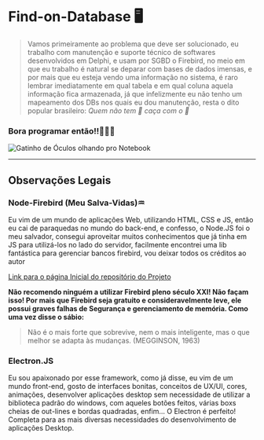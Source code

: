 # Find-on-Database 🖥️

>Vamos primeiramente ao problema que deve ser solucionado, eu trabalho com manutenção e suporte técnico de softwares desenvolvidos em Delphi, e usam por SGBD o Firebird, no meio em que eu trabalho é natural se deparar com bases de dados imensas, e por mais que eu esteja vendo uma informação no sistema, é raro lembrar imediatamente em qual tabela e em qual coluna aquela informação fica armazenada, já que infelizmente eu não tenho um mapeamento dos DBs nos quais eu dou manutenção, resta o dito popular brasileiro: _Quem não tem 🐶 caça com o 🐶_

### **Bora programar então!!🚀👨‍💻**

![Gatinho de Óculos olhando pro Notebook](https://media.tenor.com/29Ok5pc0ivAAAAAM/gatinho-gato.gif)

<hr>

## Observações Legais

### Node-Firebird (Meu Salva-Vidas)♒

Eu vim de um mundo de aplicações Web, utilizando HTML, CSS e JS, então eu cai de paraquedas no mundo do back-end, e confesso, o Node.JS foi o meu salvador, consegui aproveitar muitos conhecimentos que já tinha em JS para utilizá-los no lado do servidor, facilmente encontrei uma lib fantástica para gerenciar bancos firebird, vou deixar todos os créditos ao autor

[Link para o página Inicial do repositório do Projeto](https://github.com/hgourvest/node-firebird)

**Não recomendo ninguém a utilizar Firebird pleno século XXI! Não façam isso! Por mais que Firebird seja gratuito e consideravelmente leve, ele possui graves falhas de Segurança e gerenciamento de memória. Como uma vez disse o sábio:**

>Não é o mais forte que sobrevive, nem o mais inteligente, mas o que melhor se adapta às mudanças. (MEGGINSON, 1963)

### Electron.JS

Eu sou apaixonado por esse framework, como já disse, eu vim de um mundo front-end, gosto de interfaces bonitas, conceitos de UX/UI, cores, animações, desenvolver aplicações desktop sem necessidade de utilizar a biblioteca padrão do windows, com aqueles botões feitos, várias boxs cheias de out-lines e bordas quadradas, enfim... O Electron é perfeito! Completa para as mais diversas necessidades do desenvolvimento de aplicações Desktop.
